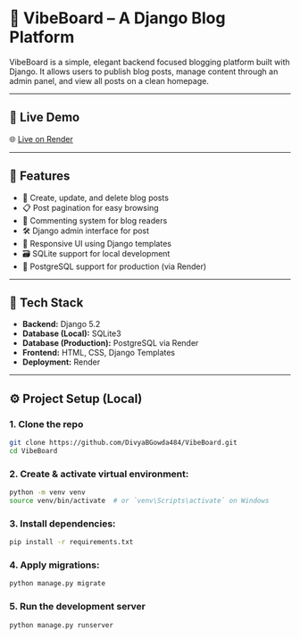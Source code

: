# 📝 VibeBoard – A Django Blog Platform

VibeBoard is a simple, elegant backend focused blogging platform built with Django. It allows users to publish blog posts, manage content through an admin panel, and view all posts on a clean homepage.

---

## 🚀 Live Demo

🌐 [Live on Render](https://vibeboard-3fmp.onrender.com/)

---

## 📌 Features

- 📝 Create, update, and delete blog posts
- 📋 Post pagination for easy browsing
- 💬 Commenting system for blog readers
- 🛠️ Django admin interface for post
- 📱 Responsive UI using Django templates
- 🗃️ SQLite support for local development
- 🐘 PostgreSQL support for production (via Render)

---

## 🧱 Tech Stack

- **Backend:** Django 5.2
- **Database (Local):** SQLite3
- **Database (Production):** PostgreSQL via Render
- **Frontend:** HTML, CSS, Django Templates
- **Deployment:** Render

---

## ⚙️ Project Setup (Local)

### 1. Clone the repo
```bash
git clone https://github.com/DivyaBGowda484/VibeBoard.git
cd VibeBoard
```

### 2. Create & activate virtual environment:
```bash
python -m venv venv
source venv/bin/activate  # or `venv\Scripts\activate` on Windows
```

### 3. Install dependencies:
```bash
pip install -r requirements.txt
```

### 4. Apply migrations:
```bash
python manage.py migrate
```

### 5. Run the development server
```bash
python manage.py runserver
```


